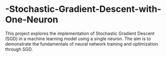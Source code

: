 # -Stochastic-Gradient-Descent-with-One-Neuron
This project explores the implementation of Stochastic Gradient Descent (SGD) in a machine learning model using a single neuron. The aim is to demonstrate the fundamentals of neural network training and optimization through SGD.
